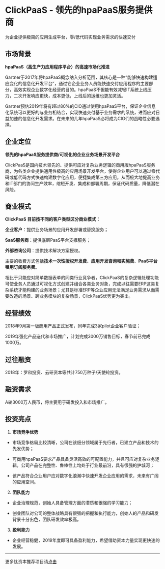 # ClickPaaS - 领先的hpaPaaS服务提供商

为企业提供极简的应用生成平台，零/低代码实现业务需求的快速交付

## 市场背景

**hpaPaaS（高生产力应用程序平台）的高速市场化推进**

Gartner于2017年将hpaPaaS概念纳入分析范围，其核心是一种“能够快速构建适应变化的信息化开发平台”，通过它企业业务人员能快速交付应用程序的主要部分，高效实现企业数字化经营的目的。hpaPaaS不但能有效减轻IT系统上线压力，二次开发响应更快，成本更低，上线后的运维也更加灵活。

Gartner预估2019年将有超过80%的CIO通过使用hpaPaaS平台，保证企业信息化系统可以更好的与业务相结合，实现快速交付基于业务需求的系统，进而应对日益加速的信息化开发需求。在未来的几年hpaPaaS必将成为CIO们的战略性必要选择。


## 企业定位

**领先的hpaPaaS服务提供商/可视化的企业业务场景开发平台**

ClickPaaS是国内技术领先的、提供可应对复杂业务逻辑的商用版hpaPaaS服务商，为各类企业提供通用性极高的应用场景开发平台，使得企业用户可以通过零代码或低代码方式快速构建数字化应用，便捷集成第三方应用，从而极大地提高业务和IT部门的协同生产效率，缩短开发、集成和部署周期，保证代码质量，降低潜在风险。

## 商业模式

**ClickPaaS 目前按不同的客户类型区分商业模式：**

**企业客户**：提供业务场景的应用开发部署或替换服务；

**SaaS服务商**：提供底层PaaS平台支撑服务；

**外部咨询公司**：提供技术解决方案授权。

主要的收费方式包括**技术一次性授权开发费**、**应用开发咨询和实施费**、**PaaS平台租用订阅服务费**。

相比于只能应对简单数据表单的同类行业竞争者，ClickPaaS的复杂逻辑处理功能可使业务人员通过可视化方式创建并组合各类业务对象，完成以往需要ERP这类复杂系统才能构建的业务场景；尤其是标准ERP等企业应用无法满足业务需求从而需要改造的场景、跨业务模块的复杂场景，ClickPaaS优势更为突出。

## 经营绩效

2018年9月第一版商用产品正式发布，同年完成3家pilot企业客户验证；

2019年强化产品迭代和市场推广，计划完成3000万销售目标，春节前已完成1000万。


## 过往融资

2018年：罗和投资、云研资本等共计750万种子/天使轮投资。

## 融资需求

A轮3000万人民币，将主要用于研发投入和市场推广。

## 投资亮点

1. **市场竞争优势**

- 市场竞争格局比较清晰，公司在该细分领域属于先行者，已建立产品和技术的先发优势；

- 可商用hpaPaaS要求产品具备灵活高效的可配置能力，并且可应对复杂业务逻辑，公司产品在完整性、鲁棒性上均处于行业最前沿，具有很强的护城河；

- 该产品符合企业用户应对数字化浪潮中快速开发企业应用的需求，未来有广阔的应用空间。


2. **团队能力**

- 企业治理规范，创始人具备管理方面的潜质和很强的学习能力；

- 创业团队对公司的整体战略具有很强的把握和执行能力，创始人的产品和研发背景十分出色，团队研发效率极高。


3. **盈利能力**

- 企业经营稳健，2019年度即可具备盈利能力，希望借助资本力量实现更快速的发展。

---
更多钛资本推荐项目请[点击](./README.md)
